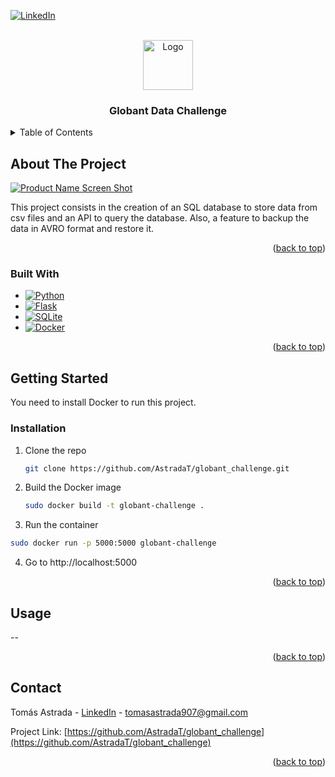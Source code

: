 [![LinkedIn][linkedin-shield]][linkedin-url]



<!-- PROJECT LOGO -->
<br />
<div align="center">
  <a href="https://github.com/AstradaT/globant_challenge">
    <img src="https://avatars.githubusercontent.com/u/42160024" alt="Logo" width="80" height="80">
  </a>

<h3 align="center">Globant Data Challenge</h3>
</div>



<!-- TABLE OF CONTENTS -->
<details>
  <summary>Table of Contents</summary>
  <ol>
    <li>
      <a href="#about-the-project">About The Project</a>
      <ul>
        <li><a href="#built-with">Built With</a></li>
      </ul>
    </li>
    <li>
      <a href="#getting-started">Getting Started</a>
      <ul>
        <li><a href="#prerequisites">Prerequisites</a></li>
        <li><a href="#installation">Installation</a></li>
      </ul>
    </li>
    <li><a href="#usage">Usage</a></li>
    <li><a href="#roadmap">Roadmap</a></li>
    <li><a href="#contributing">Contributing</a></li>
    <li><a href="#license">License</a></li>
    <li><a href="#contact">Contact</a></li>
    <li><a href="#acknowledgments">Acknowledgments</a></li>
  </ol>
</details>



<!-- ABOUT THE PROJECT -->
## About The Project

[![Product Name Screen Shot][product-screenshot]](https://example.com)

This project consists in the creation of an SQL database to store data from csv files and an API to query the database. Also, a feature to backup the data in AVRO format and restore it.

<p align="right">(<a href="#readme-top">back to top</a>)</p>



### Built With

* [![Python][Python]][Python-url]
* [![Flask][Flask]][Flask-url]
* [![SQLite][SQLite]][SQLite-url]
* [![Docker][Docker]][Docker-url]

<p align="right">(<a href="#readme-top">back to top</a>)</p>



<!-- GETTING STARTED -->
## Getting Started

You need to install Docker to run this project.

### Installation

1. Clone the repo
   ```sh
   git clone https://github.com/AstradaT/globant_challenge.git
   ```
2. Build the Docker image
   ```sh
   sudo docker build -t globant-challenge .
   ```
3. Run the container
  ```sh
  sudo docker run -p 5000:5000 globant-challenge
  ```
4. Go to http://localhost:5000

<p align="right">(<a href="#readme-top">back to top</a>)</p>



<!-- USAGE EXAMPLES -->
## Usage

--

<p align="right">(<a href="#readme-top">back to top</a>)</p>



<!-- CONTACT -->
## Contact

Tomás Astrada - [LinkedIn](https://www.linkedin.com/in/tomas-astrada/) - tomasastrada907@gmail.com

Project Link: [https://github.com/AstradaT/globant_challenge](https://github.com/AstradaT/globant_challenge)

<p align="right">(<a href="#readme-top">back to top</a>)</p>



<!-- MARKDOWN LINKS & IMAGES -->
<!-- https://www.markdownguide.org/basic-syntax/#reference-style-links -->
[linkedin-shield]: https://img.shields.io/badge/-LinkedIn-black.svg?style=for-the-badge&logo=linkedin&colorB=555
[linkedin-url]: https://www.linkedin.com/in/tomas-astrada/
[product-screenshot]: images/screenshot.png
[Python]: https://img.shields.io/badge/Python-3776AB?style=for-the-badge&logo=python&logoColor=white
[Python-url]: https://www.python.org/
[Flask]: https://img.shields.io/badge/Flask-000000?style=for-the-badge&logo=flask&logoColor=white
[Flask-url]: https://flask.palletsprojects.com/
[SQLite]: https://img.shields.io/badge/SQLite-07405E?style=for-the-badge&logo=sqlite&logoColor=white
[SQLite-url]: https://sqlite.org/
[Docker]: https://img.shields.io/badge/Docker-0073EC?style=for-the-badge&logo=docker&logoColor=white
[Docker-url]: https://www.docker.com/
